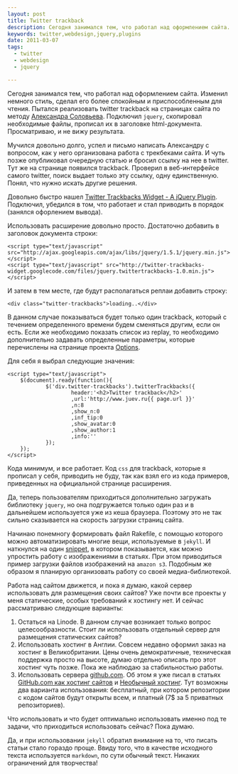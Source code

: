 ```yaml
--- 
layout: post
title: Twitter trackback
description: Сегодня занимался тем, что работал над оформлением сайта. Изменил немного стиль, сделал его более спокойным и приспособленным для чтения. Пытался реализовать twitter trackback на страницах сайта по методу Александра Соловьева. Подключил jquery, скопировал необходимые файлы, прописал их в заголовке html-документа.
keywords: twitter,webdesign,jquery,plugins
date: 2011-03-07
tags:
  - twitter
  - webdesign
  - jquery

---
```

Сегодня занимался тем, что работал над оформлением сайта. Изменил немного стиль, сделал
его более спокойным и приспособленным для чтения. Пытался реализовать twitter trackback на
страницах сайта по методу [Александра Соловьева][1]. Подключил `jquery`, скопировал
необходимые файлы, прописал их в заголовке html-документа. Просматриваю, и не вижу
результата.

Мучился довольно долго, успел и письмо написать Александру с вопросом, как у него
организована работа с трекбеками сайта. И чуть позже опубликовал очередную статью и бросил
ссылку на нее в twitter. Тут же на странице появился trackback. Проверил в веб-интерфейсе
самого twitter, поиск выдает только эту ссылку, одну единственную. Понял, что нужно искать
другие решения.

Довольно быстро нашел [Twitter Trackbacks Widget - A jQuery Plugin][2]. Подключил,
убедился в том, что работает и стал приводить в порядок (занялся офорлением вывода).

Использовать расширение довольно просто. Достаточно добавить в заголовок документа строки:

    <script type="text/javascript" src="http://ajax.googleapis.com/ajax/libs/jquery/1.5.1/jquery.min.js"></script>
    <script type="text/javascript" src="http://twitter-trackbacks-widget.googlecode.com/files/jquery.twittertrackbacks-1.0.min.js"></script>

И затем в тем месте, где будут располагаться реплаи добавить строку:

    <div class="twitter-trackbacks">loading..</div>

В данном случае показываться будет только один trackback, который с течением определенного
времени будем сменяться другим, если он есть. Если же необходимо показать список из
replay, то необходимо дополнительно задавать определенные параметры, которые перечислены
на странице проекта [Options][3].

Для себя я выбрал следующие значения:

    <script type="text/javascript">
        $(document).ready(function(){
                $('div.twitter-trackbacks').twitterTrackbacks({
                        header:'<h2>Twitter trackback</h2>'
                        ,url:'http://www.juev.ru{{ page.url }}'
                        ,n:8
                        ,show_n:0
                        ,inf_tip:0
                        ,show_avatar:0
                        ,show_author:1
                        ,info:''
                });
        });
    </script>

Кода минимум, и все работает. Код `css` для trackback, которые я прописал у себя, приводить не буду, так как взял его из кода
примеров, приведенных на официальной странице расширения.

Да, теперь пользователям приходиться дополнительно загружать библиотеку `jquery`, но она подгружается только один раз и в
дальнейшем используется уже из кеша браузера. Поэтому это не так сильно сказывается на скорость загрузки страниц сайта.

Начинаю понемногу формировать файл Rakefile, с помощью которого можно автоматизировать многие вещи, используемые в `jekyll`. И
наткнулся на один [snippet][4], в котором показывается, как можно упростить работу с изображениями в статьях. При этом приводиться
пример загрузки файлов изображений на `amazon s3`. Подобным же образом я планирую организовать работу со своей медиа-библиотекой.

Работа над сайтом движется, и пока я думаю, какой сервер использовать для размещения своих сайтов? Уже почти все проекты у меня
статические, особых требований к хостингу нет. И сейчас рассматриваю следующие варианты:

1. Остаться на Linode. В данном случае возникает только вопрос целесообразности. Стоит ли
использовать отдельный сервер для размещения статических сайтов?
2. Использовать хостинг в Англии. Совсем недавно оформил заказ на хостинг в Великобритании. Цены очень демократичные,
техническая поддержка просто на высоте, думаю отдельно описать про этот хостинг чуть позже. Пока же наблюдаю за стабильностью
работы.
3. Использовать сервера [github.com](http://pages.github.com "GitHub Pages"). Об этом я уже писал в статьях
[GitHub.com как хостинг сайтов](http://www.juev.ru/2010/10/17/github-com-kak-xosting-sajtov/ "GitHub.com как хостинг сайтов") и
[Необычный хостинг](http://www.juev.ru/2010/11/04/neobychnyj-xosting/ "Необычный хостинг"). Тут возможны два варианта
использования: бесплатный, при котором репозитории с кодом сайтов будут открыты всем, и платный (7$ за 5 приватных
репозиториев). 

Что использовать и что будет оптимально использовать именно под те задачи, что приходиться использовать сейчас? Пока думаю.

Да, и при использовании `jekyll` обратил внимание на то, что писать статьи стало гораздо проще. Ввиду того, что в качестве
исходного текста используется `markdown`, по сути обычный текст. Никаких ограничений для творчества!

[1]: http://solovyov.net/blog/ "solovyov.net: blog in Russian"
[2]: http://www.moretechtips.net/2009/11/twitter-trackbacks-widget-jquery-plugin.html 
  "Twitter Trackbacks Widget"
[3]: http://code.google.com/p/twitter-trackbacks-widget/wiki/Options 
  "Options"
[4]:  https://gist.github.com/791030 
  "dirty hack of a rakefile I use to upload new images to cloudfront for jekyll blog posts"

